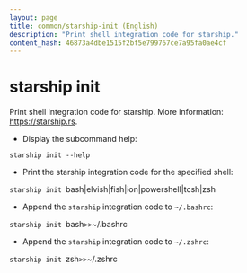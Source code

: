 ```yaml
---
layout: page
title: common/starship-init (English)
description: "Print shell integration code for starship."
content_hash: 46873a4dbe1515f2bf5e799767ce7a95fa0ae4cf
---
```

# starship init

Print shell integration code for starship.
More information: <https://starship.rs>.

- Display the subcommand help:

`starship init --help`

- Print the starship integration code for the specified shell:

`starship init `<span class="tldr-var badge badge-pill bg-dark-lm bg-white-dm text-white-lm text-dark-dm font-weight-bold">bash|elvish|fish|ion|powershell|tcsh|zsh</span>

- Append the `starship` integration code to `~/.bashrc`:

`starship init `<span class="tldr-var badge badge-pill bg-dark-lm bg-white-dm text-white-lm text-dark-dm font-weight-bold">bash</span>` >> `<span class="tldr-var badge badge-pill bg-dark-lm bg-white-dm text-white-lm text-dark-dm font-weight-bold">~/.bashrc</span>

- Append the `starship` integration code to `~/.zshrc`:

`starship init `<span class="tldr-var badge badge-pill bg-dark-lm bg-white-dm text-white-lm text-dark-dm font-weight-bold">zsh</span>` >> `<span class="tldr-var badge badge-pill bg-dark-lm bg-white-dm text-white-lm text-dark-dm font-weight-bold">~/.zshrc</span>
